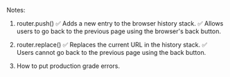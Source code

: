 Notes:
1. router.push()
✅ Adds a new entry to the browser history stack.
✅ Allows users to go back to the previous page using the browser's back button.

2. router.replace()
✅ Replaces the current URL in the history stack.
✅ Users cannot go back to the previous page using the back button.

3. How to put production grade errors. 